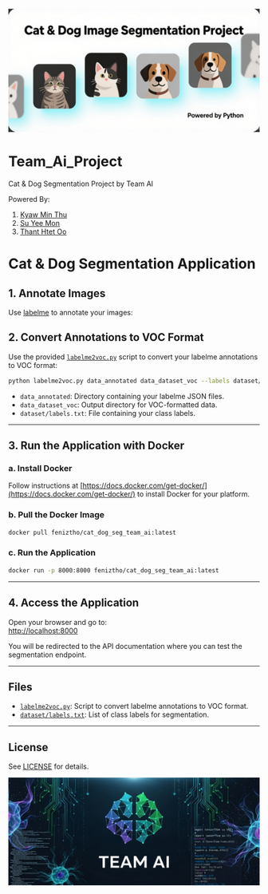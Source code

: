 <p align="center">
  <img src="assets/proj_banner.png" alt="Project Banner" width="800"/>
</p>

# Team_Ai_Project
Cat &amp; Dog Segmentation Project by Team AI

Powered By:
1. [Kyaw Min Thu](https://github.com/kyawminthu20)
2. [Su Yee Mon](https://github.com/digitalsuyee)
3. [Thant Htet Oo](https://github.com/feniz24)

# Cat & Dog Segmentation Application

## 1. Annotate Images

Use [labelme](https://github.com/wkentaro/labelme) to annotate your images:

## 2. Convert Annotations to VOC Format

Use the provided [`labelme2voc.py`](labelme2voc.py) script to convert your labelme annotations to VOC format:

```sh
python labelme2voc.py data_annotated data_dataset_voc --labels dataset/labels.txt
```

- `data_annotated`: Directory containing your labelme JSON files.
- `data_dataset_voc`: Output directory for VOC-formatted data.
- `dataset/labels.txt`: File containing your class labels.

---

## 3. Run the Application with Docker

### a. Install Docker

Follow instructions at [https://docs.docker.com/get-docker/](https://docs.docker.com/get-docker/) to install Docker for your platform.

### b. Pull the Docker Image

```sh
docker pull feniztho/cat_dog_seg_team_ai:latest
```

### c. Run the Application

```sh
docker run -p 8000:8000 feniztho/cat_dog_seg_team_ai:latest
```

---

## 4. Access the Application

Open your browser and go to:  
[http://localhost:8000](http://localhost:8000)

You will be redirected to the API documentation where you can test the segmentation endpoint.

---

## Files

- [`labelme2voc.py`](labelme2voc.py): Script to convert labelme annotations to VOC format.
- [`dataset/labels.txt`](dataset/labels.txt): List of class labels for segmentation.

---

## License

See [LICENSE](LICENSE) for details.

<p align="center">
  <img src="assets/team_banner.png" alt="Team Banner" width="600"/>
</p>
